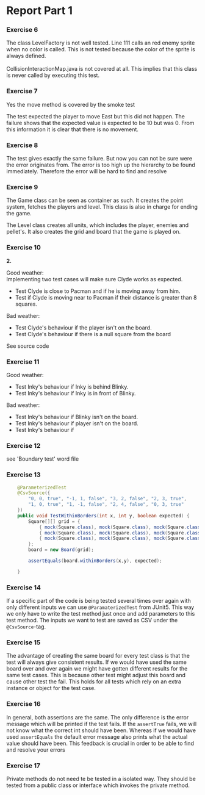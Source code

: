 # Report Part 1

### Exercise 6
The class LevelFactory is not well tested.
Line 111 calls an red enemy sprite when no color is called.
This is not tested because the color of the sprite is always defined.
<br/><br/>
CollisionInteractionMap.java is not covered at all.
This implies that this class is never called by executing this test.

### Exercise 7
Yes the move method is covered by the smoke test

The test expected the player to move East but this did not happen.
The failure shows that the expected value is expected to be 10 but was 0.
From this information it is clear that there is no movement.

### Exercise 8
The test gives exactly the same failure.
But now you can not be sure were the error originates from.
The error is too high up the hierarchy to be found immediately.
Therefore the error will be hard to find and resolve

### Exercise 9
The Game class can be seen as container as such.
It creates the point system, fetches the players and level.
This class is also in charge for ending the game.

The Level class creates all units, which includes the player,
enemies and pellet's. It also creates the grid and board that 
the game is played on.

### Exercise 10
**2.** 

Good weather: </br>
Implementing two test cases will make sure Clyde works as expected.
- Test Clyde is close to Pacman and if he is moving away from him.
- Test if Clyde is moving near to Pacman if their distance is greater than 8 squares.

Bad weather: <br/>
- Test Clyde's behaviour if the player isn't on the board.
- Test Clyde's behaviour if there is a null square from the board

 See source code 

### Exercise 11
Good weather: </br>
- Test Inky's behaviour if Inky is behind Blinky.
- Test Inky's behaviour if Inky is in front of Blinky.

Bad weather: <br/>
- Test Inky's behaviour if Blinky isn't on the board.
- Test Inky's behaviour if player isn't on the board.
- Test Inky's behaviour if 

### Exercise 12
see 'Boundary test' word file       
           
### Exercise 13
```java
    @ParameterizedTest
    @CsvSource({
        "0, 0, true", "-1, 1, false", "3, 2, false", "2, 3, true",
        "1, 0, true", "1, -1, false", "2, 4, false", "0, 3, true"
    })
    public void TestWithinBorders(int x, int y, boolean expected) {
        Square[][] grid = {
            { mock(Square.class), mock(Square.class), mock(Square.class),  mock(Square.class) },
            { mock(Square.class), mock(Square.class), mock(Square.class),  mock(Square.class) },
            { mock(Square.class), mock(Square.class), mock(Square.class),  mock(Square.class) }
        };
        board = new Board(grid);

        assertEquals(board.withinBorders(x,y), expected);

    }
```

### Exercise 14
If a specific part of the code is being tested several times over again with only different inputs
we can use `@ParamaterizedTest` from JUnit5. This way we only have to write the test method just once and
add parameters to this test method.
The inputs we want to test are saved as CSV under the `@CsvSource`-tag.

### Exercise 15
The advantage of creating the same board for every test class is that the test will
always give consistent results. If we would have used the same board over and over
again we might have gotten different results for the same test cases. This is
because other test might adjust this board and cause other test the fail.
This holds for all tests which rely on an extra instance or object for the test case.

### Exercise 16
In general, both assertions are the same. The only difference is the error message
which will be printed if the test fails. If the `assertTrue` fails, we will not know
what the correct int should have been. Whereas if we would have used `assertEquals`
the default error message also prints what the actual value should have been. This
feedback is crucial in order to be able to find and resolve your errors

### Exercise 17
Private methods do not need te be tested in a isolated way. They should be tested from a public class
or interface which invokes the private method.